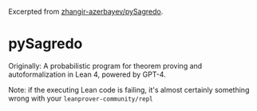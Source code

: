 Excerpted from [zhangir-azerbayev/pySagredo](https://github.com/zhangir-azerbayev/pySagredo).

# pySagredo

Originally: A probabilistic program for theorem proving and autoformalization in Lean 4, powered by GPT-4.

Note: if the executing Lean code is failing, it's almost certainly something wrong with your `leanprover-community/repl`


